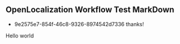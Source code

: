 ## OpenLocalization Workflow Test MarkDown
* 9e2575e7-854f-46c8-9326-8974542d7336 
thanks!

Hello world